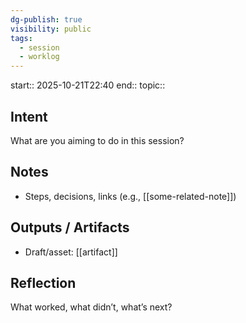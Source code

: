 ```yaml
---
dg-publish: true
visibility: public
tags:
  - session
  - worklog
---
```


start:: 2025-10-21T22:40
end:: 
topic:: 

## Intent
What are you aiming to do in this session?

## Notes
- Steps, decisions, links (e.g., [[some-related-note]])

## Outputs / Artifacts
- Draft/asset: [[artifact]]

## Reflection
What worked, what didn’t, what’s next?
